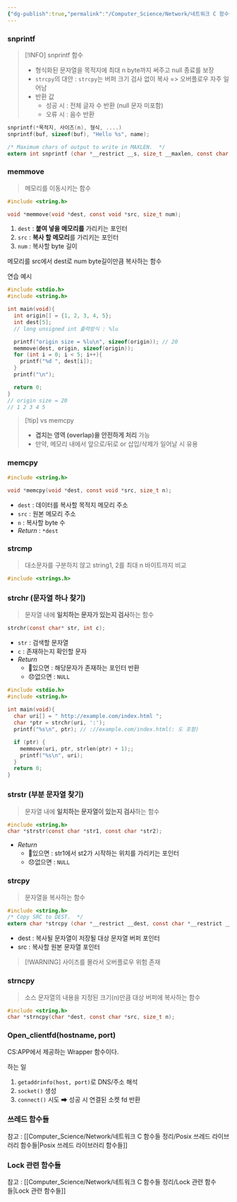 ```yaml
---
{"dg-publish":true,"permalink":"/Computer_Science/Network/네트워크 C 함수들 정리/구현하면서 썼던 함수들 정리/","noteIcon":"","created":"2025-09-01T13:46:38.867+09:00","updated":"2025-09-05T01:48:16.353+09:00"}
---
```




### snprintf 

> [!INFO] snprintf 함수 
> - 형식화된 문자열을 목적지에 최대 n byte까지 써주고 null 종료를 보장 
> - `strcpy`의 대안 : `strcpy`는 버퍼 크기 검사 없이 복사 => 오버플로우 자주 일어남
> - 반환 값
> 	- 성공 시 : 전체 글자 수 반환 (null 문자 미포함)
> 	- 오류 시 : 음수 반환 
```c
snprintf(*목적지, 사이즈(n), 형식, ....)
snprintf(buf, sizeof(buf), "Hello %s", name);

/* Maximum chars of output to write in MAXLEN.  */
extern int snprintf (char *__restrict __s, size_t __maxlen, const char *__restrict __format, ...)
```



### memmove 
> 메모리를 이동시키는 함수 

```c
#include <string.h>

void *memmove(void *dest, const void *src, size_t num);
```
1. `dest` : **붙여 넣을 메모리를** 가리키는 포인터
2. `src` : **복사 할 메모리**를 가리키는 포인터 
3. `num` : 복사할 byte 길이

메모리를 src에서 dest로 num byte길이만큼 복사하는 함수 

연습 예시
```c
#include <stdio.h>
#include <string.h>

int main(void){
  int origin[] = {1, 2, 3, 4, 5};
  int dest[5];  
  // long unsigned int 출력방식 : %lu

  printf("origin size = %lu\n", sizeof(origin)); // 20
  memmove(dest, origin, sizeof(origin));
  for (int i = 0; i < 5; i++){
    printf("%d ", dest[i]);
  }
  printf("\n");

  return 0;
}
// origin size = 20
// 1 2 3 4 5
```


>[!tip] vs memcpy
>- **겹치는 영역 (overlap)을 안전하게 처리** 가능 
>- 만약, 메모리 내에서 앞으로/뒤로 or 삽입/삭제가 일어날 시 유용 


### memcpy
```c
#include <string.h>

void *memcpy(void *dest, const void *src, size_t n);
```
- `dest` : 데이터를 복사할 목적지 메모리 주소
- `src` : 원본 메모리 주소 
- `n` : 복사할 byte 수 
- *Return* : `*dest`

### strcmp

> 대소문자를 구분하지 않고 string1, 2를 최대 n 바이트까지 비교 

```c
#include <strings.h>

```


### strchr (문자열 하나 찾기)
> 문자열 내에 **일치하는 문자가 있는지 검사**하는 함수 

```c
strchr(const char* str, int c);
```
- `str` : 검색할 문자열
- `c` : 존재하는지 확인할 문자 
- *Return*
	- 💚있으면 : 해당문자가 존재하는 포인터 반환 
	- 😞없으면 : `NULL`


```C
#include <stdio.h>
#include <string.h>
  
int main(void){
  char uri[] = " http://example.com/index.html ";
  char *ptr = strchr(uri, ':');  
  printf("%s\n", ptr); // ://example.com/index.html(: 도 포함)

  if (ptr) {
    memmove(uri, ptr, strlen(ptr) + 1);;
    printf("%s\n", uri);
  }
  return 0; 
}
```

### strstr (부분 문자열 찾기)
> 문자열 내에 **일치하는 문자열이 있는지 검사**하는 함수 


```c 
#include <string.h>  
char *strstr(const char *str1, const char *str2);
```

- *Return*
	- 💚있으면 : str1에서 st2가 시작하는 위치를 가리키는 포인터
	- 😞없으면 : `NULL`

### strcpy

> 문자열을 복사하는 함수 

```c
#include <string.h>
/* Copy SRC to DEST.  */
extern char *strcpy (char *__restrict __dest, const char *__restrict __src)
```
- dest : 복사될 문자열이 저장될 대상 문자열 버퍼 포인터
- src : 복사할 원본 문자열 포인터 

> [!WARNING] 사이즈를 몰라서 오버플로우 위험 존재 

### strncpy

> 소스 문자열의 내용을 지정된 크기(n)만큼 대상 버퍼에 복사하는 함수
```c
#include <string.h>  
char *strncpy(char *dest, const char *src, size_t n);
```


### Open_clientfd(hostname, port)

CS:APP에서 제공하는 Wrapper 함수이다.

하는 일 
1. `getaddrinfo(host, port)`로 DNS/주소 해석
2. `socket()` 생성 
3. `connect()` 시도 ➡ 성공 시 연결된 소켓 fd 반환 



### 쓰레드 함수들 
참고 : [[Computer_Science/Network/네트워크 C 함수들 정리/Posix 쓰레드 라이브러리 함수들\|Posix 쓰레드 라이브러리 함수들]]

### Lock 관련 함수들 
참고 : [[Computer_Science/Network/네트워크 C 함수들 정리/Lock 관련 함수들\|Lock 관련 함수들]]